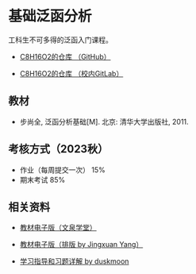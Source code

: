 # 基础泛函分析

工科生不可多得的泛函入门课程。

- [C8H16O2的仓库 （GitHub）](https://github.com/wzz02/public)

- [C8H16O2的仓库 （校内GitLab）](https://git.tsinghua.edu.cn/wzz23/public)

## 教材

- 步尚全, 泛函分析基础[M]. 北京: 清华大学出版社, 2011. 

## 考核方式（2023秋）

- 作业（每周提交一次） 15%
- 期末考试 85%

## 相关资料

- [教材电子版（文泉学堂）](https://lib-tsinghua.wqxuetang.com/book/188655)

- [教材电子版（排版 by Jingxuan Yang）](https://www.jingxuanyang.com/Functional-Analysis/fabasic.pdf)

- [学习指导和习题详解 by duskmoon](https://duskmoon314.github.io/THU_BFA)
